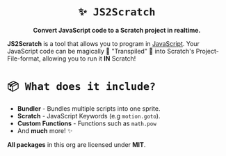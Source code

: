 <div align="center"> 

# `✨ JS2Scratch`

**Convert JavaScript code to a Scratch project in realtime.** 

</div>

**JS2Scratch** is a tool that allows you to program in [JavaScript](https://github.com/nodejs/node). Your JavaScript code can be magically 💫 "Transpiled" 💫 into Scratch's Project-File-format, allowing you to run it **IN** Scratch!

# `📦 What does it include?`
 - **Bundler** - Bundles multiple scripts into one sprite.
 - **Scratch** - JavaScript Keywords (e.g `motion.goto`).
 - **Custom Functions** - Functions such as `math.pow`
 - And **much** more! ✨


**All packages** in this org are licensed under **MIT**.
